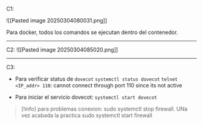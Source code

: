
C1:

![[Pasted image 20250304080031.png]]


Para docker, todos los comandos se ejecutan dentro del contenedor.

___
C2:
![[Pasted image 20250304085020.png]]

___
C3:
- Para verificar status de `dovecot`
`systemctl status dovecot`
`telnet <IP_addr> 110`: cannot connect through port 110 since its not active

- Para iniciar el servicio dovecot:
`systemctl start dovecot`


>[!info] para problemas conexion: sudo systemctl stop firewall. UNa vez acabada la practica sudo systemctl start firewall 


